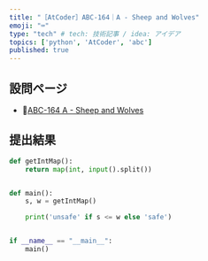 ```yaml
---
title: "［AtCoder］ABC-164｜A - Sheep and Wolves"
emoji: "⌨️"
type: "tech" # tech: 技術記事 / idea: アイデア
topics: ['python', 'AtCoder', 'abc']
published: true
---
```


## 設問ページ

- 🔗[ABC-164 A - Sheep and Wolves](https://atcoder.jp/contests/abc164/tasks/abc164_a)

## 提出結果

```python
def getIntMap():
    return map(int, input().split())


def main():
    s, w = getIntMap()

    print('unsafe' if s <= w else 'safe')


if __name__ == "__main__":
    main()
```
